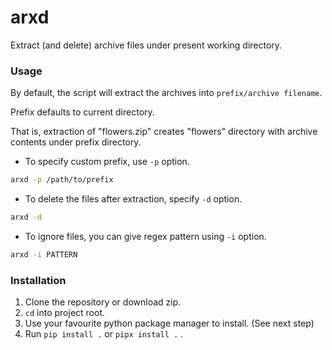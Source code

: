 # arxd
Extract (and delete) archive files under present working directory.


### Usage
By default, the script will extract the archives into `prefix/archive filename`.

Prefix defaults to current directory.

That is, extraction of "flowers.zip" creates "flowers" directory with archive
contents under prefix directory.

- To specify custom prefix, use `-p` option.
```bash
arxd -p /path/to/prefix
```

- To delete the files after extraction, specify `-d` option.
```bash
arxd -d
```

- To ignore files, you can give regex pattern using `-i` option.
```bash
arxd -i PATTERN
```


### Installation
1. Clone the repository or download zip.
2. `cd` into project root.
3. Use your favourite python package manager to install. (See next step)
4. Run `pip install .` or `pipx install .` .
